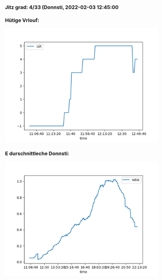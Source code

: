 ### Jitz grad: 4/33 (Donnsti, 2022-02-03 12:45:00

### Hütige Vrlouf:
![Graph](Today.png)

### E durschnittleche Donnsti:
![Graph](Donnsti.png)